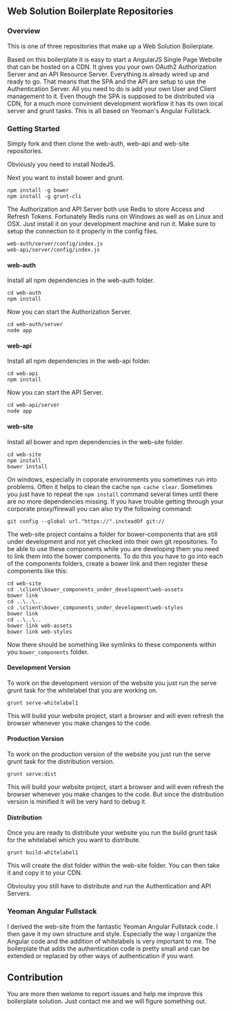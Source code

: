 ## Web Solution Boilerplate Repositories

### Overview

This is one of three repositories that make up a Web Solution Boilerplate.

Based on this boilerplate it is easy to start a AngularJS Single Page Website that can be hosted on a CDN. It gives you your own OAuth2 Authorization Server and an API Resource Server. Everything is already wired up and ready to go. That means that the SPA and the API are setup to use the Authentication Server. All you need to do is add your own User and Client management to it. Even though the SPA is supposed to be distributed via CDN, for a much more convinient development workflow it has its own local server and grunt tasks. This is all based on Yeoman's Angular Fullstack.

### Getting Started

Simply fork and then clone the web-auth, web-api and web-site repositories.

Obviously you need to install NodeJS.

Next you want to install bower and grunt.

    npm install -g bower
    npm install -g grunt-cli

The Authorization and API Server both use Redis to store Access and Refresh Tokens. Fortunately Redis runs on Windows as well as on Linux and OSX. Just install it on your development machine and run it. Make sure to setup the connection to it properly in the config files.

    web-auth/server/config/index.js
    web-api/server/config/index.js

#### web-auth

Install all npm dependencies in the web-auth folder.

    cd web-auth
    npm install

Now you can start the Authorization Server.

    cd web-auth/server
    node app

#### web-api

Install all npm dependencies in the web-api folder.

    cd web-api
    npm install

Now you can start the API Server.

    cd web-api/server
    node app

#### web-site

Install all bower and npm dependencies in the web-site folder.

    cd web-site
    npm install
    bower install

On windows, especially in coporate environments you sometimes run into problems. Often it helps to clean the cache `npm cache clear`. Sometimes you just have to repeat the `npm install` command several times until there are no more dependencies missing. If you have trouble getting through your corporate proxy/firewall you can also try the following command:

    git config --global url."https://".insteadOf git://

The web-site project contains a folder for bower-components that are still under development and not yet checked into their own git repositories. To be able to use these components while you are developing them you need to link them into the bower components. To do this you have to go into each of the components folders, create a bower link and then register these components like this:

    cd web-site
    cd .\client\bower_components_under_development\web-assets
    bower link
    cd ..\..\..
    cd .\client\bower_components_under_development\web-styles
    bower link
    cd ..\..\..
    bower link web-assets
    bower link web-styles

Now there should be something like symlinks to these components within you `bower_components` folder.

#### Development Version

To work on the development version of the website you just run the serve grunt task for the whitelabel that you are working on.

    grunt serve-whitelabel1

This will build your website project, start a browser and will even refresh the browser whenever you make changes to the code.

#### Production Version

To work on the production version of the website you just run the serve grunt task for the distribution version.

    grunt serve:dist

This will build your website project, start a browser and will even refresh the browser whenever you make changes to the code. But since the distribution version is minified it will be very hard to debug it.

#### Distribution

Once you are ready to distribute your website you run the build grunt task for the whitelabel which you want to distribute.

    grunt build-whitelabel1

This will create the dist folder within the web-site folder. You can then take it and copy it to your CDN.

Obvioulsy you still have to distribute and run the Authentication and API Servers.

### Yeoman Angular Fullstack

I derived the web-site from the fantastic Yeoman Angular Fullstack code. I then gave it my own structure and style. Especially the way I organize the Angular code and the addition of whitelabels is very important to me. The boilerplate that adds the authentication code is pretty small and can be extended or replaced by other ways of authentication if you want.

## Contribution

You are more then welome to report issues and help me improve this boilerplate solution. Just contact me and we will figure something out.